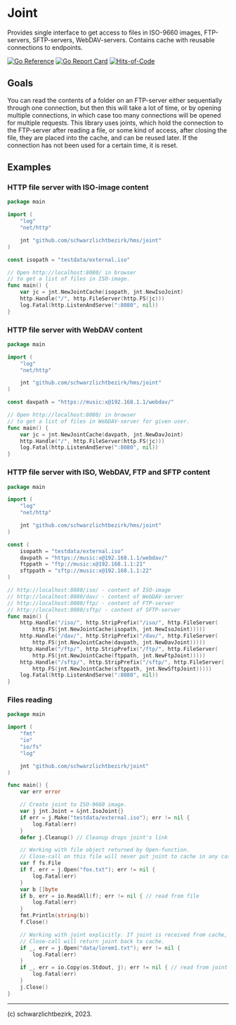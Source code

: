 # Joint

Provides single interface to get access to files in ISO-9660 images, FTP-servers, SFTP-servers, WebDAV-servers. Contains cache with reusable connections to endpoints.

[![Go Reference](https://pkg.go.dev/badge/github.com/schwarzlichtbezirk/joint.svg)](https://pkg.go.dev/github.com/schwarzlichtbezirk/joint)
[![Go Report Card](https://goreportcard.com/badge/github.com/schwarzlichtbezirk/joint)](https://goreportcard.com/report/github.com/schwarzlichtbezirk/joint)
[![Hits-of-Code](https://hitsofcode.com/github/schwarzlichtbezirk/joint?branch=main)](https://hitsofcode.com/github/schwarzlichtbezirk/joint/view?branch=main)

## Goals

You can read the contents of a folder on an FTP-server either sequentially through one connection, but then this will take a lot of time, or by opening multiple connections, in which case too many connections will be opened for multiple requests. This library uses joints, which hold the connection to the FTP-server after reading a file, or some kind of access, after closing the file, they are placed into the cache, and can be reused later. If the connection has not been used for a certain time, it is reset.

## Examples

### HTTP file server with ISO-image content

```go
package main

import (
    "log"
    "net/http"

    jnt "github.com/schwarzlichtbezirk/hms/joint"
)

const isopath = "testdata/external.iso"

// Open http://localhost:8080/ in browser
// to get a list of files in ISO-image.
func main() {
    var jc = jnt.NewJointCache(isopath, jnt.NewIsoJoint)
    http.Handle("/", http.FileServer(http.FS(jc)))
    log.Fatal(http.ListenAndServe(":8080", nil))
}
```

### HTTP file server with WebDAV content

```go
package main

import (
    "log"
    "net/http"

    jnt "github.com/schwarzlichtbezirk/hms/joint"
)

const davpath = "https://music:x@192.168.1.1/webdav/"

// Open http://localhost:8080/ in browser
// to get a list of files in WebDAV-server for given user.
func main() {
    var jc = jnt.NewJointCache(davpath, jnt.NewDavJoint)
    http.Handle("/", http.FileServer(http.FS(jc)))
    log.Fatal(http.ListenAndServe(":8080", nil))
}
```

### HTTP file server with ISO, WebDAV, FTP and SFTP content

```go
package main

import (
    "log"
    "net/http"

    jnt "github.com/schwarzlichtbezirk/hms/joint"
)

const (
    isopath = "testdata/external.iso"
    davpath = "https://music:x@192.168.1.1/webdav/"
    ftppath = "ftp://music:x@192.168.1.1:21"
    sftppath = "sftp://music:x@192.168.1.1:22"
)

// http://localhost:8080/iso/ - content of ISO-image
// http://localhost:8080/dav/ - content of WebDAV-server
// http://localhost:8080/ftp/ - content of FTP-server
// http://localhost:8080/sftp/ - content of SFTP-server
func main() {
    http.Handle("/iso/", http.StripPrefix("/iso/", http.FileServer(
        http.FS(jnt.NewJointCache(isopath, jnt.NewIsoJoint)))))
    http.Handle("/dav/", http.StripPrefix("/dav/", http.FileServer(
        http.FS(jnt.NewJointCache(davpath, jnt.NewDavJoint)))))
    http.Handle("/ftp/", http.StripPrefix("/ftp/", http.FileServer(
        http.FS(jnt.NewJointCache(ftppath, jnt.NewFtpJoint)))))
    http.Handle("/sftp/", http.StripPrefix("/sftp/", http.FileServer(
        http.FS(jnt.NewJointCache(sftppath, jnt.NewSftpJoint)))))
    log.Fatal(http.ListenAndServe(":8080", nil))
}
```

### Files reading

```go
package main

import (
    "fmt"
    "io"
    "io/fs"
    "log"

    jnt "github.com/schwarzlichtbezirk/joint"
)

func main() {
    var err error

    // Create joint to ISO-9660 image.
    var j jnt.Joint = &jnt.IsoJoint{}
    if err = j.Make("testdata/external.iso"); err != nil {
        log.Fatal(err)
    }
    defer j.Cleanup() // Cleanup drops joint's link

    // Working with file object returned by Open-function.
    // Close-call on this file will never put joint to cache in any case.
    var f fs.File
    if f, err = j.Open("fox.txt"); err != nil {
        log.Fatal(err)
    }
    var b []byte
    if b, err = io.ReadAll(f); err != nil { // read from file
        log.Fatal(err)
    }
    fmt.Println(string(b))
    f.Close()

    // Working with joint explicitly. If joint is received from cache,
    // Close-call will return joint back to cache.
    if _, err = j.Open("data/lorem1.txt"); err != nil {
        log.Fatal(err)
    }
    if _, err = io.Copy(os.Stdout, j); err != nil { // read from joint
        log.Fatal(err)
    }
    j.Close()
}
```

---
(c) schwarzlichtbezirk, 2023.

